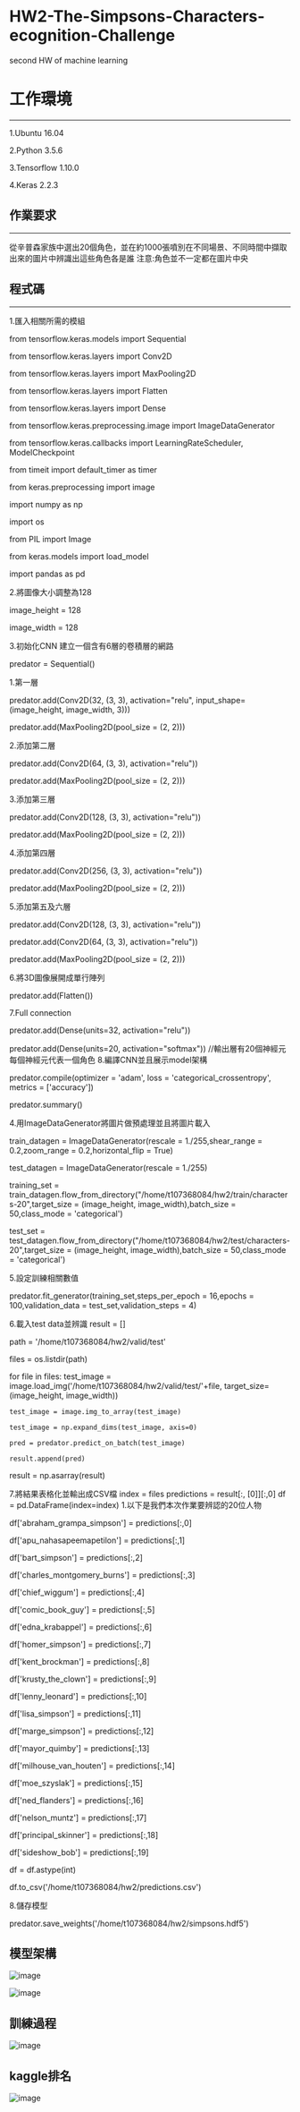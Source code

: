 # HW2-The-Simpsons-Characters-ecognition-Challenge
second HW of machine learning

# 工作環境
----------------
1.Ubuntu 16.04

2.Python 3.5.6

3.Tensorflow 1.10.0

4.Keras 2.2.3

## 作業要求
--------------------
從辛普森家族中選出20個角色，並在約1000張噴別在不同場景、不同時間中擷取出來的圖片中辨識出這些角色各是誰
注意:角色並不一定都在圖片中央

## 程式碼
-------------------
1.匯入相關所需的模組

from tensorflow.keras.models import Sequential

from tensorflow.keras.layers import Conv2D

from tensorflow.keras.layers import MaxPooling2D

from tensorflow.keras.layers import Flatten

from tensorflow.keras.layers import Dense

from tensorflow.keras.preprocessing.image import ImageDataGenerator

from tensorflow.keras.callbacks import LearningRateScheduler, ModelCheckpoint

from timeit import default_timer as timer

from keras.preprocessing import image

import numpy as np

import os

from PIL import Image

from keras.models import load_model

import pandas as pd


2.將圖像大小調整為128

image_height = 128

image_width = 128

3.初始化CNN 建立一個含有6層的卷積層的網路

predator = Sequential()

 1.第一層
 
predator.add(Conv2D(32, (3, 3), activation="relu", input_shape=(image_height, image_width, 3)))

predator.add(MaxPooling2D(pool_size = (2, 2)))

 2.添加第二層
 
predator.add(Conv2D(64, (3, 3), activation="relu"))

predator.add(MaxPooling2D(pool_size = (2, 2)))

 3.添加第三層
 
predator.add(Conv2D(128, (3, 3), activation="relu"))

predator.add(MaxPooling2D(pool_size = (2, 2)))

 4.添加第四層
 
predator.add(Conv2D(256, (3, 3), activation="relu"))

predator.add(MaxPooling2D(pool_size = (2, 2)))

 5.添加第五及六層
 
predator.add(Conv2D(128, (3, 3), activation="relu"))

predator.add(Conv2D(64, (3, 3), activation="relu"))

predator.add(MaxPooling2D(pool_size = (2, 2)))

 6.將3D圖像展開成單行陣列
 
predator.add(Flatten())    

 7.Full connection
 
predator.add(Dense(units=32, activation="relu"))

predator.add(Dense(units=20, activation="softmax"))   //輸出層有20個神經元 每個神經元代表一個角色
 8.編譯CNN並且展示model架構
 
predator.compile(optimizer = 'adam', loss = 'categorical_crossentropy', metrics = ['accuracy'])

predator.summary()

4.用ImageDataGenerator將圖片做預處理並且將圖片載入

train_datagen = ImageDataGenerator(rescale = 1./255,shear_range = 0.2,zoom_range = 0.2,horizontal_flip = True)

test_datagen = ImageDataGenerator(rescale = 1./255)

training_set = train_datagen.flow_from_directory("/home/t107368084/hw2/train/characters-20",target_size = (image_height, image_width),batch_size = 50,class_mode = 'categorical')

test_set = test_datagen.flow_from_directory("/home/t107368084/hw2/test/characters-20",target_size = (image_height, image_width),batch_size = 50,class_mode = 'categorical')

5.設定訓練相關數值

predator.fit_generator(training_set,steps_per_epoch = 16,epochs = 100,validation_data = test_set,validation_steps = 4)

6.載入test data並辨識
result = []

path = '/home/t107368084/hw2/valid/test'

files = os.listdir(path)

for file in files:
    test_image = image.load_img('/home/t107368084/hw2/valid/test/'+file, target_size=(image_height, image_width))
    
    test_image = image.img_to_array(test_image)
    
    test_image = np.expand_dims(test_image, axis=0)

    pred = predator.predict_on_batch(test_image)
    
    result.append(pred)

result = np.asarray(result)

7.將結果表格化並輸出成CSV檔
index = files
predictions = result[:, [0]][:,0]
df = pd.DataFrame(index=index)
1.以下是我們本次作業要辨認的20位人物

df['abraham_grampa_simpson'] = predictions[:,0]

df['apu_nahasapeemapetilon'] = predictions[:,1]

df['bart_simpson'] = predictions[:,2]

df['charles_montgomery_burns'] = predictions[:,3]

df['chief_wiggum'] = predictions[:,4]

df['comic_book_guy'] = predictions[:,5]

df['edna_krabappel'] = predictions[:,6]

df['homer_simpson'] = predictions[:,7]

df['kent_brockman'] = predictions[:,8]

df['krusty_the_clown'] = predictions[:,9]

df['lenny_leonard'] = predictions[:,10]

df['lisa_simpson'] = predictions[:,11]

df['marge_simpson'] = predictions[:,12]

df['mayor_quimby'] = predictions[:,13]

df['milhouse_van_houten'] = predictions[:,14]

df['moe_szyslak'] = predictions[:,15]

df['ned_flanders'] = predictions[:,16]

df['nelson_muntz'] = predictions[:,17]

df['principal_skinner'] = predictions[:,18]

df['sideshow_bob'] = predictions[:,19]

df = df.astype(int)

df.to_csv('/home/t107368084/hw2/predictions.csv')

8.儲存模型

predator.save_weights('/home/t107368084/hw2/simpsons.hdf5')

## 模型架構
![image](https://github.com/t107368084YiHsuanLin/HW2-The-Simpsons-Characters-ecognition-Challenge/blob/master/model1.jpg)

![image](https://github.com/t107368084YiHsuanLin/HW2-The-Simpsons-Characters-ecognition-Challenge/blob/master/model2.jpg)

## 訓練過程

![image](https://github.com/t107368084YiHsuanLin/HW2-The-Simpsons-Characters-ecognition-Challenge/blob/master/train.jpg)

## kaggle排名

![image](https://github.com/t107368084YiHsuanLin/HW2-The-Simpsons-Characters-ecognition-Challenge/blob/master/KAGGLE.jpg)


